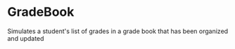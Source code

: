 # GradeBook
Simulates a student's list of grades in a grade book that has been organized and updated 
